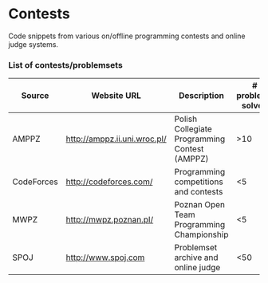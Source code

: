 # Contests
Code snippets from various on/offline programming contests and online judge systems.  

### List of contests/problemsets

|Source|Website URL|Description|# problems solved|
|---|---|---|---|
|AMPPZ|http://amppz.ii.uni.wroc.pl/|Polish Collegiate Programming Contest (AMPPZ)|>10|
|CodeForces|http://codeforces.com/| Programming competitions and contests|<5|
|MWPZ|http://mwpz.poznan.pl/|Poznan Open Team Programming Championship|<5|
|SPOJ|http://www.spoj.com|Problemset archive and online judge|<50|
